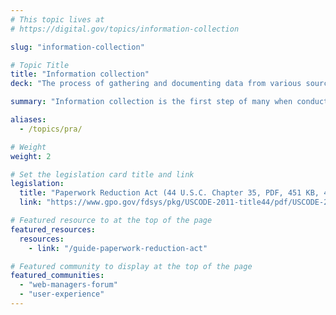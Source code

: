 ```yaml
---
# This topic lives at
# https://digital.gov/topics/information-collection

slug: "information-collection"

# Topic Title
title: "Information collection"
deck: "The process of gathering and documenting data from various sources to fulfill a specific purpose"

summary: "Information collection is the first step of many when conducting research and it can involve various methods and technologies. It’s also the process by which federal agencies gather or ask for information about the people who use their services. Collections may require the use of complex forms or sensitive questions, including personally identifiable information. Make sure you follow best practices when collecting information to protect the identity of your users, and to respect their time."

aliases:
  - /topics/pra/

# Weight
weight: 2

# Set the legislation card title and link
legislation:
  title: "Paperwork Reduction Act (44 U.S.C. Chapter 35, PDF, 451 KB, 47 Pages)"
  link: "https://www.gpo.gov/fdsys/pkg/USCODE-2011-title44/pdf/USCODE-2011-title44-chap35.pdf"

# Featured resource to at the top of the page
featured_resources:
  resources:
    - link: "/guide-paperwork-reduction-act"

# Featured community to display at the top of the page
featured_communities:
  - "web-managers-forum"
  - "user-experience"
---
```

